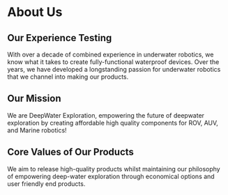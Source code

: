 # About Us

## Our Experience Testing

With over a decade of combined experience in underwater robotics, we know what it takes to create fully-functional waterproof devices. Over the years, we have developed a longstanding passion for underwater robotics that we channel into making our products.

## Our Mission

We are DeepWater Exploration, empowering the future of deepwater exploration by creating affordable high quality components for ROV, AUV, and Marine robotics!

## Core Values of Our Products

We aim to release high-quality products whilst maintaining our philosophy of empowering deep-water exploration through economical options and user friendly end products.
